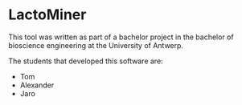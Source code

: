 # LactoMiner

This tool was written as part of a bachelor project in the bachelor of bioscience engineering at the University of Antwerp. 

The students that developed this software are:

* Tom
* Alexander
* Jaro
